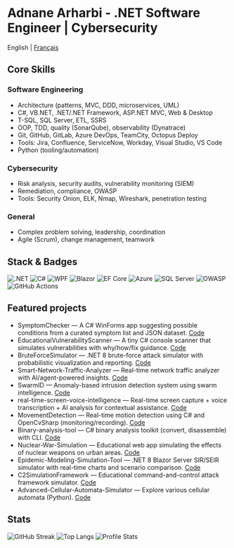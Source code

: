 # Adnane Arharbi - .NET Software Engineer | Cybersecurity

English | [Français](./README.fr.md)

## Core Skills

### Software Engineering

- Architecture (patterns, MVC, DDD, microservices, UML)
- C#, VB.NET, .NET/.NET Framework, ASP.NET MVC, Web & Desktop
- T-SQL, SQL Server, ETL, SSRS
- OOP, TDD, quality (SonarQube), observability (Dynatrace)
- Git, GitHub, GitLab, Azure DevOps, TeamCity, Octopus Deploy
- Tools: Jira, Confluence, ServiceNow, Workday, Visual Studio, VS Code
- Python (tooling/automation)

### Cybersecurity

- Risk analysis, security audits, vulnerability monitoring (SIEM)
- Remediation, compliance, OWASP
- Tools: Security Onion, ELK, Nmap, Wireshark, penetration testing

### General

- Complex problem solving, leadership, coordination
- Agile (Scrum), change management, teamwork

## Stack & Badges

![.NET](https://img.shields.io/badge/.NET-512BD4?logo=dotnet&logoColor=white)
![C#](https://img.shields.io/badge/C%23-239120?logo=csharp&logoColor=white)
![WPF](https://img.shields.io/badge/WPF-6A1577?logo=windows&logoColor=white)
![Blazor](https://img.shields.io/badge/Blazor-5C2D91?logo=blazor&logoColor=white)
![EF Core](https://img.shields.io/badge/EF%20Core-512BD4?logo=database&logoColor=white)
![Azure](https://img.shields.io/badge/Azure-0078D4?logo=microsoftazure&logoColor=white)
![SQL Server](https://img.shields.io/badge/SQL%20Server-CC2927?logo=microsoftsqlserver&logoColor=white)
![OWASP](https://img.shields.io/badge/Security-OWASP-black?logo=owasp&logoColor=white)
![GitHub Actions](https://img.shields.io/badge/GitHub%20Actions-2088FF?logo=githubactions&logoColor=white)

## Featured projects

- SymptomChecker — A C# WinForms app suggesting possible conditions from a curated symptom list and JSON dataset. [Code](https://github.com/arhadnane/SymptomChecker)
- EducationalVulnerabilityScanner — A tiny C# console scanner that simulates vulnerabilities with why/how/fix guidance. [Code](https://github.com/arhadnane/EducationalVulnerabilityScanner)
- BruteForceSimulator — .NET 8 brute-force attack simulator with probabilistic visualization and reporting. [Code](https://github.com/arhadnane/BruteForceSimulator)
- Smart-Network-Traffic-Analyzer — Real-time network traffic analyzer with AI/agent-powered insights. [Code](https://github.com/arhadnane/Smart-Network-Traffic-Analyzer)
- SwarmID — Anomaly-based intrusion detection system using swarm intelligence. [Code](https://github.com/arhadnane/SwarmID-Intrusion-Detection-System)
- real-time-screen-voice-intelligence — Real-time screen capture + voice transcription + AI analysis for contextual assistance. [Code](https://github.com/arhadnane/real-time-screen-voice-intelligence)
- MovementDetection — Real-time motion detection using C# and OpenCvSharp (monitoring/recording). [Code](https://github.com/arhadnane/MovementDetection)
- Binary-analysis-tool — C# binary analysis toolkit (convert, disassemble) with CLI. [Code](https://github.com/arhadnane/Binary-analysis-tool)
- Nuclear-War-Simulation — Educational web app simulating the effects of nuclear weapons on urban areas. [Code](https://github.com/arhadnane/Nuclear-War-Simulation)
- Epidemic-Modeling-Simulation-Tool — .NET 8 Blazor Server SIR/SEIR simulator with real-time charts and scenario comparison. [Code](https://github.com/arhadnane/Epidemic-Modeling-Simulation-Tool)
- C2SimulationFramework — Educational command-and-control attack framework simulator. [Code](https://github.com/arhadnane/C2SimulationFramework)
- Advanced-Cellular-Automata-Simulator — Explore various cellular automata (Python). [Code](https://github.com/arhadnane/Advanced-Cellular-Automata-Simulator)

## Stats

![GitHub Streak](https://streak-stats.demolab.com?user=arhadnane&theme=default)
![Top Langs](https://github-readme-stats.vercel.app/api/top-langs/?username=arhadnane&layout=compact)
![Profile Stats](https://github-readme-stats.vercel.app/api?username=arhadnane&show_icons=true)


